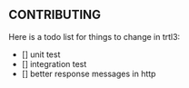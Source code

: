 ## CONTRIBUTING

Here is a todo list for things to change in trtl3:

- [] unit test
- [] integration test
- [] better response messages in http
